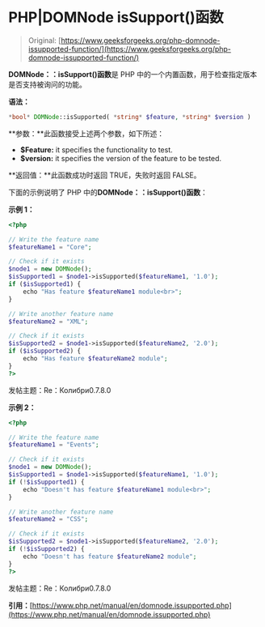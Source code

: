 # PHP|DOMNode isSupport()函数

> Original: [https://www.geeksforgeeks.org/php-domnode-issupported-function/](https://www.geeksforgeeks.org/php-domnode-issupported-function/)

**DOMNode：：isSupport()函数**是 PHP 中的一个内置函数，用于检查指定版本是否支持被询问的功能。

**语法：**

```php
*bool* DOMNode::isSupported( *string* $feature, *string* $version )
```

**参数：**此函数接受上述两个参数，如下所述：

*   **$Feature:** it specifies the functionality to test.
*   **$version:** it specifies the version of the feature to be tested.

**返回值：**此函数成功时返回 TRUE，失败时返回 FALSE。

下面的示例说明了 PHP 中的**DOMNode：：isSupport()函数**：

**示例 1：**

```php
<?php

// Write the feature name
$featureName1 = "Core";

// Check if it exists
$node1 = new DOMNode();
$isSupported1 = $node1->isSupported($featureName1, '1.0');
if ($isSupported1) {
    echo "Has feature $featureName1 module<br>";
}

// Write another feature name
$featureName2 = "XML";

// Check if it exists
$isSupported2 = $node1->isSupported($featureName2, '2.0');
if ($isSupported2) {
    echo "Has feature $featureName2 module";
}
?>
```

发帖主题：Re：Колибри0.7.8.0

**示例 2：**

```php
<?php

// Write the feature name
$featureName1 = "Events";

// Check if it exists
$node1 = new DOMNode();
$isSupported1 = $node1->isSupported($featureName1, '1.0');
if (!$isSupported1) {
    echo "Doesn't has feature $featureName1 module<br>";
}

// Write another feature name
$featureName2 = "CSS";

// Check if it exists
$isSupported2 = $node1->isSupported($featureName2, '2.0');
if (!$isSupported2) {
    echo "Doesn't has feature $featureName2 module";
}
?>
```

发帖主题：Re：Колибри0.7.8.0

**引用：**[https://www.php.net/manual/en/domnode.issupported.php](https://www.php.net/manual/en/domnode.issupported.php)